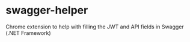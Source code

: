# swagger-helper
Chrome extension to help with filling the JWT and API fields in Swagger (.NET Framework)
